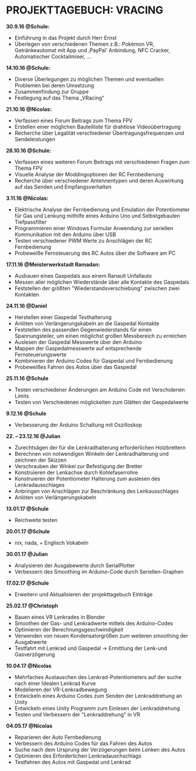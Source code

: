 # PROJEKTTAGEBUCH: VRACING
**30.9.16 @Schule:**
* Einführung in das Projekt durch Herr Ernst
* Überlegen von verschiedenen Themen z.B.: Pokémon VR, Getränkeautomat mit App und ‚PayPal‘ Anbindung, NFC Cracker, Automatischer Cocktailmixer, …

**14.10.16 @Schule:**
* Diverse Überlegungen zu möglichen Themen und eventuellen Problemen bei deren Umsetzung
* Zusammenfindung zur Gruppe
* Festlegung auf das Thema „VRacing“

**21.10.16  @Nicolas:**
* Verfassen eines Forum Beitrags zum Thema FPV
* Erstellen einer möglichen Bauteilliste für drahtlose Videoübertragung
* Recherche über Legalität verschiedener Übertragungsfrequenzen und Sendeleistungen

**28.10.16 @Schule:**
* Verfassen eines weiteren Forum Beitrags mit verschiedenen Fragen zum Thema FPV
* Visuelle Analyse der Moddingoptionen der RC Fernbedienung
* Recherche über verschiedener Antennentypen und deren Auswirkung auf das Senden und Empfangsverhalten

**3.11.16 @Nicolas:**
* Elektrische Analyse der Fernbedienung und Emulation der Potentiometer für Gas und Lenkung mithilfe eines Arduino Uno und Selbstgebauten Tiefpassfilter
* Programmieren einer Windows Formular Anwendung zur seriellen Kommunikation mit den Arduino über USB
* Testen verschiedener PWM Werte zu Anschlägen der RC Fernbedienung
* Probeweiße Fernsteuerung des RC Autos über die Software am PC

**17.11.16 @Meisterwerkstadt Ramadan:**
* Ausbauen eines Gaspedals aus einem Ranault Unfallauto
* Messen aller möglichen Wiederstände über alle Kontakte des Gaspedals
* Feststellen der größten "Wiederstandsverschiebung" zwischen zwei Kontakten

**24.11.16 @Daniel**
* Herstellen einer Gaspedal Testhalterung
* Anlöten von Verlängerungskabeln an die Gaspedal Kontakte
* Feststellen des passenden Gegenwiederstands für einen Spannungsteiler, um einen möglichst großen Messbereich zu erreichen
* Auslesen der Gaspedal Messwerte über den Arduino
* Mappen der Gaspedalmesswerte auf entsprechende Fernsteuerungswerte
* Kombinieren der Arduino Codes für Gaspedal und Fernbedienung
* Probeweißes Fahren des Autos über das Gaspedal

**25.11.16 @Schule**
* Testen verschiedener Änderungen am Arduino Code mit Verschidenen Limits
* Testen von Verschiedenen möglickeiten zum Glätten der Gaspedalwerte

**9.12.16 @Schule**
* Verbesserung der Arduino Schaltung mit Oszilloskop

**22. – 23.12.16 @Julian**
* Zurechtsägen der für die Lenkradhalterung erforderlichen Holzbrettern
* Berechnen von notwendigen Winkeln der Lenkradhalterung und zeichnen der Skizzen
* Verschrauben der Winkel zur Befestigung der Bretter
* Konstruieren der Lenkachse durch Kohlefaserrohre
* Konstruieren der Potentiometer Halterung zum auslesen des Lenkradausschlages
* Anbringen von Anschlägen zur Beschränkung des Lenkausschlages
* Anlöten von Verlängerungskabeln

**13.01.17 @Schule**
* Reichweite testen

**20.01.17 @Schule**
* nix, nada, + Englisch Vokabeln

**30.01.17 @Julian**
* Analysieren der Ausgabewerte durch SerialPlotter
* Verbessern des Smoothing im Arduino-Code durch Seriellen-Graphen

**17.02.17 @Schule**
* Erweitern und Aktualisieren der projekttagebuch Einträge

**25.02.17 @Christoph**
* Bauen eines VR Lenkrades in Blender
* Smoothen der Gas- und Lenkradwerte mittels des Arduino-Codes
* Optimieren der Berechnungsgeschwindigkeit
* Verwenden von neuen Kondensatorgrößen zum weiteren smoothing der Ausgabwerte
* Testfahrt mit Lenkrad und Gaspedal -> Ermittlung der Lenk-und Gasverzögerung


**10.04.17 @Nicolas**
* Mehrfaches Austauschen des Lenkrad-Potentiometers auf der suche nach einer Idealen Lenkrad Kurve
* Modelieren der VR-Lenkradbewegung
* Entwickeln eines Arduino Codes zum Senden der Lenkraddrehung an Unity
* Entwickeln eines Unity Programm zum Einlesen der Lenkraddrehung
* Testen und Verbessern der "Lenkraddrehung" in VR

**04.05.17 @Nicolas**
* Reparieren der Auto Fernbedienung
* Verbessern des Arduino Codes für das Fahren des Autos
* Suche nach dem Ursprung der Verzögerungen beim Lenken des Autos
* Optimieren des Erforderlichen Lenkradauschschlags
* Testfahren des Autos mit Gaspedal und Lenkrad
